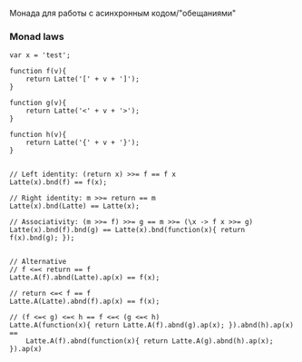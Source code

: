 Монада для работы с асинхронным кодом/"обещаниями"

### Monad laws ######

    var x = 'test';

    function f(v){
        return Latte('[' + v + ']');
    }

    function g(v){
        return Latte('<' + v + '>');
    }

    function h(v){
        return Latte('{' + v + '}');
    }


    // Left identity: (return x) >>= f == f x
    Latte(x).bnd(f) == f(x);

    // Right identity: m >>= return == m
    Latte(x).bnd(Latte) == Latte(x);

    // Associativity: (m >>= f) >>= g == m >>= (\x -> f x >>= g)
    Latte(x).bnd(f).bnd(g) == Latte(x).bnd(function(x){ return f(x).bnd(g); });


    // Alternative
    // f <=< return == f
    Latte.A(f).abnd(Latte).ap(x) == f(x);

    // return <=< f == f
    Latte.A(Latte).abnd(f).ap(x) == f(x);

    // (f <=< g) <=< h == f <=< (g <=< h)
    Latte.A(function(x){ return Latte.A(f).abnd(g).ap(x); }).abnd(h).ap(x) ==
        Latte.A(f).abnd(function(x){ return Latte.A(g).abnd(h).ap(x); }).ap(x)
